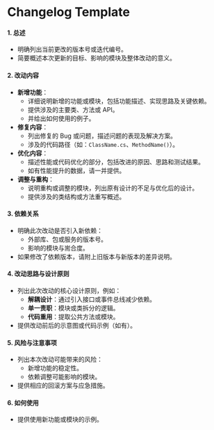 # Changelog Template

#### 1. **总述**
   - 明确列出当前更改的版本号或迭代编号。
   - 简要概述本次更新的目标、影响的模块及整体改动的意义。

#### 2. **改动内容**
   - **新增功能**：
     - 详细说明新增的功能或模块，包括功能描述、实现思路及关键依赖。
     - 提供涉及的主要类、方法或 API。
     - 并给出如何使用的例子。
   - **修复内容**：
     - 列出修复的 Bug 或问题，描述问题的表现及解决方案。
     - 涉及的代码路径（如：`ClassName.cs`、`MethodName()`）。
   - **优化内容**：
     - 描述性能或代码优化的部分，包括改进的原因、思路和测试结果。
     - 如有性能提升的数据，请一并提供。
   - **调整与重构**：
     - 说明重构或调整的模块，列出原有设计的不足与优化后的设计。
     - 提供涉及的类结构或方法重写概述。

#### 3. **依赖关系**
   - 明确此次改动是否引入新依赖：
     - 外部库、包或服务的版本号。
     - 影响的模块与耑合度。
   - 如果修改了依赖版本，请附上旧版本与新版本的差异说明。

#### 4. **改动思路与设计原则**
   - 列出此次改动的核心设计原则，例如：
     - **解耦设计**：通过引入接口或事件总线减少依赖。
     - **单一责职**：模块或类拆分的逻辑。
     - **代码重用**：提取公共方法或模块。
   - 提供改动前后的示意图或代码示例（如有）。


#### 5. **风险与注意事项**
   - 列出本次改动可能带来的风险：
     - 新增功能的稳定性。
     - 依赖调整可能影响的模块。
   - 提供相应的回滚方案与应急措施。

#### 6. **如何使用**
   - 提供使用新功能或模块的示例。
